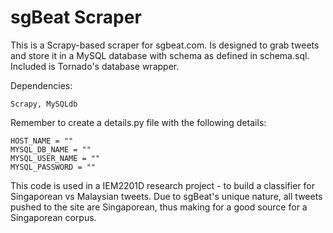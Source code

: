 sgBeat Scraper
==============

This is a Scrapy-based scraper for sgbeat.com. Is designed to grab tweets and store it in a MySQL database with schema as defined in schema.sql. Included is Tornado's database wrapper.

Dependencies:

	Scrapy, MySQLdb

Remember to create a details.py file with the following details:

	HOST_NAME = ""
	MYSQL_DB_NAME = ""
	MYSQL_USER_NAME = ""
	MYSQL_PASSWORD = ""

This code is used in a IEM2201D research project - to build a classifier for Singaporean vs Malaysian tweets. Due to sgBeat's unique nature, all tweets pushed to the site are Singaporean, thus making for a good source for a Singaporean corpus.